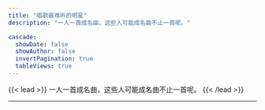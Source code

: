 ```yaml
---
title: "唱歌最难听的明星"
description: "一人一首成名曲，这些人可能成名曲不止一首呢。"

cascade:
  showDate: false
  showAuthor: false
  invertPagination: true
  tableViews: true
---
```


{{< lead >}}
一人一首成名曲，这些人可能成名曲不止一首呢。
{{< /lead >}}

---
